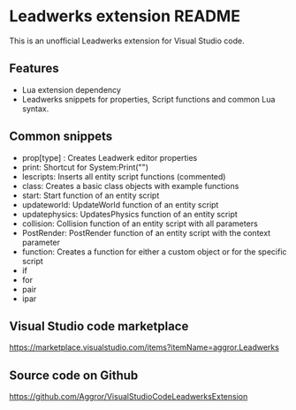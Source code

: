 # Leadwerks extension README
This is an unofficial Leadwerks extension for Visual Studio code. 

## Features
- Lua extension dependency
- Leadwerks snippets for properties, Script functions and common Lua syntax.


## Common snippets
- prop[type] : Creates Leadwerk editor properties
- print: Shortcut for System:Print("")
- lescripts: Inserts all entity script functions (commented)
- class: Creates a basic class objects with example functions
- start: Start function of an entity script
- updateworld: UpdateWorld function of an entity script
- updatephysics: UpdatesPhysics function of an entity script
- collision: Collision function of an entity script with all parameters
- PostRender: PostRender function of an entity script with the context parameter
- function: Creates a function for either a custom object or for the specific script
- if
- for
- pair
- ipar


## Visual Studio code marketplace
https://marketplace.visualstudio.com/items?itemName=aggror.Leadwerks

## Source code on Github
https://github.com/Aggror/VisualStudioCodeLeadwerksExtension
